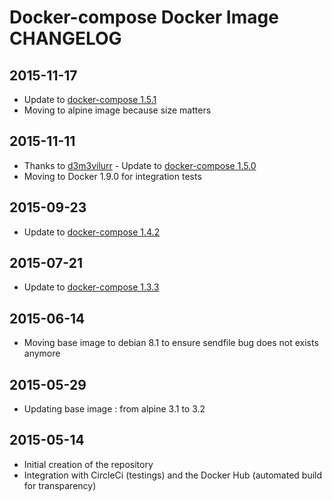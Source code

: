 # Docker-compose Docker Image CHANGELOG

## 2015-11-17
* Update to [docker-compose 1.5.1](https://github.com/docker/compose/releases/tag/1.5.1)
* Moving to alpine image because size matters

## 2015-11-11
* Thanks to [d3m3vilurr](https://github.com/dduportal-dockerfiles/docker-compose/pull/21) - Update to [docker-compose 1.5.0](https://github.com/docker/compose/releases/tag/1.5.0)
* Moving to Docker 1.9.0 for integration tests

## 2015-09-23
* Update to [docker-compose 1.4.2](https://github.com/docker/compose/releases/tag/1.4.2)

## 2015-07-21
* Update to [docker-compose 1.3.3](https://github.com/docker/compose/releases/tag/1.3.3)

## 2015-06-14
* Moving base image to debian 8.1 to ensure sendfile bug does not exists anymore

## 2015-05-29
* Updating base image : from alpine 3.1 to 3.2

## 2015-05-14
* Initial creation of the repository
* Integration with CircleCi (testings) and the Docker Hub (automated build for transparency)
